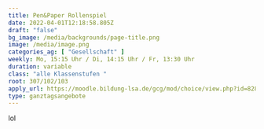 ```yaml
---
title: Pen&Paper Rollenspiel
date: 2022-04-01T12:18:58.805Z
draft: "false"
bg_image: /media/backgrounds/page-title.png
image: /media/image.png
categories_ag: [ "Gesellschaft" ]
weekly: Mo, 15:15 Uhr / Di, 14:15 Uhr / Fr, 13:30 Uhr
duration: variable
class: "alle Klassenstufen "
root: 307/102/103
apply_url: https://moodle.bildung-lsa.de/gcg/mod/choice/view.php?id=828
type: ganztagsangebote
---
```

lol
